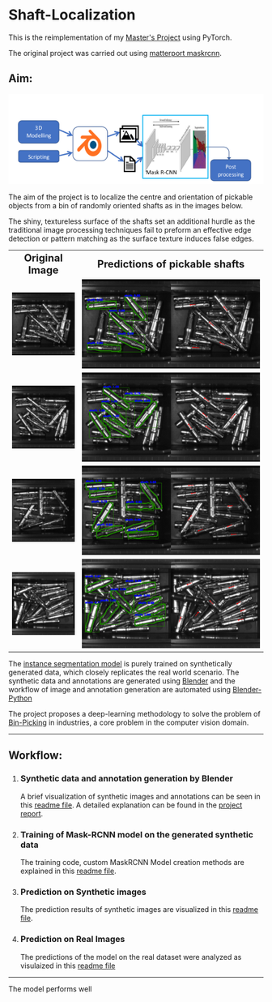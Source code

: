 # Shaft-Localization

This is the reimplementation of my <a href = "https://github.com/SriniMaiya/Shaft-Localization/blob/main/readme_files/report/SriniPrakashMaiya__923123__ProjectReport-Final.pdf" target="_blank"> Master's Project</a>  using PyTorch.

The original project was carried out using [matterport maskrcnn]("https://github.com/matterport/Mask_RCNN).
## Aim:

<p align="center">
  <img src="https://github.com/SriniMaiya/Shaft-Localization/blob/main/readme_files/Images/workflow.png" />
</p>

The aim of the project is to localize the centre and orientation of pickable objects from a bin of randomly oriented shafts as in the images below. 

The shiny, textureless surface of the shafts set an additional hurdle as the traditional image processing techniques fail to preform an effective edge detection or pattern matching as the surface texture induces false edges.

<table>
<tr>
    <th><b style="font-size:20px; text-align: center;" > Original Image </b> </th>
    <th><b style="font-size:20px; text-align: center;"> Predictions of pickable shafts </b> </th>
</tr>

<tr>
    <td><img src="https://github.com/SriniMaiya/Shaft-Localization/blob/main/readme_files/image_0006.bmp"  width="100%"></img></td>
    <td><img src="https://github.com/SriniMaiya/Shaft-Localization/blob/main/readme_files/image_0006_pred.bmp" width="100%"></img> </td>
</tr>

<tr>
    <td><img src="https://github.com/SriniMaiya/Shaft-Localization/blob/main/readme_files/image_0004.bmp"  width="100%"></img></td>
    <td><img src="https://github.com/SriniMaiya/Shaft-Localization/blob/main/readme_files/image_0004_pred.bmp" width="100%"></img> </td>
</tr>

<tr>
    <td><img src="https://github.com/SriniMaiya/Shaft-Localization/blob/main/readme_files/image_00028.bmp"  width="100%"></img></td>
    <td><img src="https://github.com/SriniMaiya/Shaft-Localization/blob/main/readme_files/image_00028_pred.bmp" width="100%"></img> </td>
</tr>

<tr>
    <td><img src="https://github.com/SriniMaiya/Shaft-Localization/blob/main/readme_files/image_000149.bmp"  width="100%"></img></td>
    <td><img src="https://github.com/SriniMaiya/Shaft-Localization/blob/main/readme_files/image_000149_pred.bmp" width="100%"></img> </td>
</tr>


</table>


The [instance segmentation model](https://arxiv.org/abs/1703.06870) is purely trained on synthetically generated data, which closely replicates the real world scenario. The synthetic data and annotations are generated using [Blender](https://www.blender.org/) and the workflow of image and annotation generation are automated using [Blender-Python](https://docs.blender.org/api/current/info_overview.html)


The project proposes a deep-learning methodology to solve the problem of [Bin-Picking](https://www.ipa.fraunhofer.de/en/expertise/robot-and-assistive-systems/intralogistics-and-material-flow/separation-processes-using-robots-bin-picking.html) in industries, a core problem in the computer vision domain. 


----
## Workflow: 
 


1. ### Synthetic data and annotation generation by Blender
   
    
    A brief visualization of synthetic images and annotations can be seen in this [readme file](/readme_files/Synthetic_Data.md). A detailed explanation can be found in the [project report]("readme_files/../readme_files/report/SriniPrakashMaiya__923123__ProjectReport-Final.pdf").

2. ### Training of Mask-RCNN model on the generated synthetic data 
   
   
   The training code, custom MaskRCNN Model creation methods are explained in this [readme file](/readme_files/training.md).

3. ### Prediction on Synthetic images
   
   
   The prediction results of synthetic images are visualized in this [readme file](readme_files/prediction_syn.md).

4. ### Prediction on Real Images
   
   The predictions of the model on the real dataset were analyzed as visulaized in this [readme file](/readme_files/prediction_act.md)


----
The model performs well 

